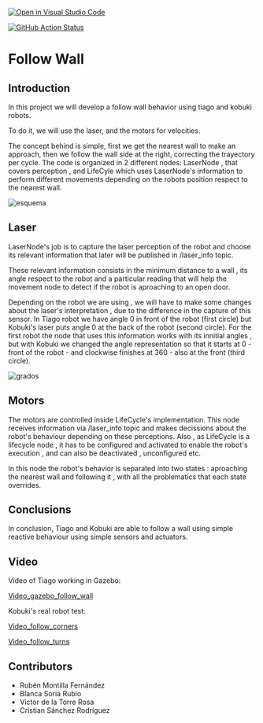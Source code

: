 [![Open in Visual Studio Code](https://classroom.github.com/assets/open-in-vscode-f059dc9a6f8d3a56e377f745f24479a46679e63a5d9fe6f495e02850cd0d8118.svg)](https://classroom.github.com/online_ide?assignment_repo_id=6883687&assignment_repo_type=AssignmentRepo)

[![GitHub Action
Status](https://github.com/Docencia-fmrico/follow_wall_cavros/workflows/main/badge.svg)](https://github.com/Docencia-fmrico/follow_wall_cavros)

# Follow Wall
## Introduction
In this project we will develop a follow wall behavior using tiago and kobuki robots.

To do it, we will use the laser, and the motors for velocities.

The concept behind is simple, first we get the nearest wall to make an approach, then we follow the wall side at the right, correcting the trayectory per cycle.
The code is organized in 2 different nodes: LaserNode , that covers perception , and LifeCyle which uses LaserNode's information to perform different movements depending on the robots position respect to the nearest wall.

![esquema](https://user-images.githubusercontent.com/79047431/155038093-0bd58565-921d-4eb3-bd65-f1e484ed2f17.png)

## Laser
LaserNode's job is to capture the laser perception of the robot and choose its relevant information that later will be published in /laser_info topic.

These relevant information consists in the minimum distance to a wall , its angle respect to the robot and a particular reading that will help the movement node to detect if the robot is aproaching to an open door.

Depending on the robot we are using , we will have to make some changes about the laser's interpretation , due to the difference in the capture of this sensor.
In Tiago robot we have angle 0 in front of the robot (first circle) but Kobuki's laser puts angle 0 at the back of the robot (second circle). For the first robot the node that uses this information works with its innitial angles , but with Kobuki we changed the angle representation so that it starts at 0 - front of the robot - and clockwise finishes at 360 - also at the front (third circle).


![grados](https://user-images.githubusercontent.com/79047431/155038665-ada412eb-a856-4bc9-b6d6-3057aec9a574.png)

## Motors
The motors are controlled inside LifeCycle's implementation. This node receives information via /laser_info topic and makes decissions about the robot's behaviour depending on these perceptions. Also , as LifeCycle is a lifecycle node , it has to be configured and activated to enable the robot's execution , and can also be deactivated , unconfigured etc.

In this node the robot's behavior is separated into two states : aproaching the nearest wall and following it , with all the problematics that each state overrides. 

## Conclusions
In conclusion, Tiago and Kobuki are able to follow a wall using simple reactive behaviour using simple sensors and actuators.


## Video
Video of Tiago working in Gazebo:

[Video_gazebo_follow_wall](https://urjc-my.sharepoint.com/:v:/g/personal/v_delatorre_2019_alumnos_urjc_es/EfGfeaxClGBBiwwTuLXH_w0BTLgBT-TUQoRV9uln_RQ5NA?e=EVxZuO)

Kobuki's real robot test:

[Video_follow_corners](https://urjc-my.sharepoint.com/:v:/g/personal/r_montillaf_2019_alumnos_urjc_es/EYs1AoZE1-xKqDASg9e0-84BJwlyLanlmBEnYzI_P4EwcA?e=doxDcn)

[Video_follow_turns](https://urjc-my.sharepoint.com/:v:/g/personal/r_montillaf_2019_alumnos_urjc_es/EXmkvGisdyxDqYQs6fM6loQB1oCNjSdUZrWV8r9qWzjlAQ?e=zkUxEo)



## Contributors
* Rubén Montilla Fernández
* Blanca Soria Rubio
* Victor de la Torre Rosa
* Cristian Sánchez Rodríguez 
